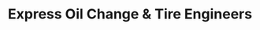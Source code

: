 ---
title: "Express Oil Change & Tire Engineers"
url: /huntsville/express-oil-change-und-tire-engineers-memorial-parkway-northwest/
shop: Reifen
---
